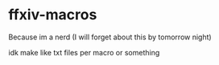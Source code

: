 # ffxiv-macros
Because im a nerd (I will forget about this by tomorrow night)

idk make like txt files per macro or something 
